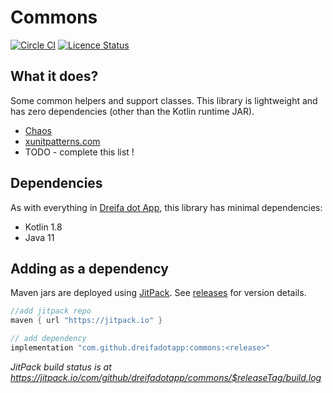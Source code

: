 # Commons

[![Circle CI](https://circleci.com/gh/dreifadotapp/commons.svg?style=shield)](https://circleci.com/gh/dreifadotapp/commons)
[![Licence Status](https://img.shields.io/github/license/dreifadotapp/commons)](https://github.com/dreifadotapp/commons/blob/master/licence.txt)

## What it does?

Some common helpers and support classes. This library is lightweight and has zero dependencies (other than the Kotlin
runtime JAR).

* [Chaos](./docs/chaos.md)
* [xunitpatterns.com](./docs/xunitpatterns.md)
* TODO - complete this list !

## Dependencies

As with everything in [Dreifa dot App](https://dreifa.app), this library has minimal dependencies:

* Kotlin 1.8
* Java 11


## Adding as a dependency

Maven jars are deployed using [JitPack](https://jitpack.io/).
See [releases](https://github.com/dreifadotapp/commons/releases) for version details.

```groovy
//add jitpack repo
maven { url "https://jitpack.io" }

// add dependency 
implementation "com.github.dreifadotapp:commons:<release>"
```

_JitPack build status is at https://jitpack.io/com/github/dreifadotapp/commons/$releaseTag/build.log_

